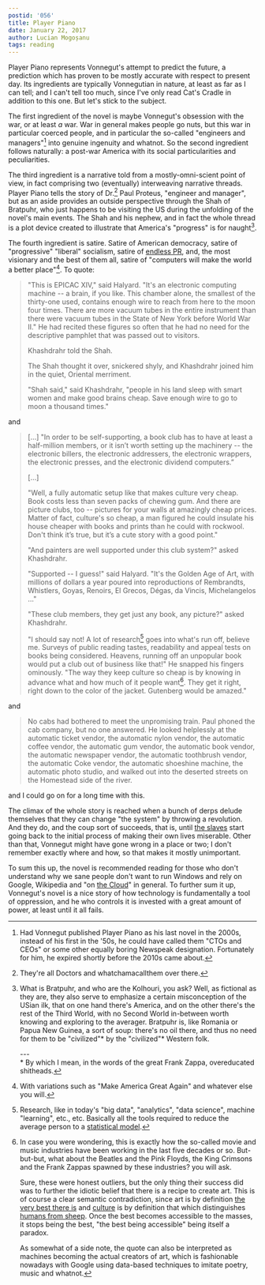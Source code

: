```yaml
---
postid: '056'
title: Player Piano
date: January 22, 2017
author: Lucian Mogoșanu
tags: reading
---
```


Player Piano represents Vonnegut's attempt to predict the future, a
prediction which has proven to be mostly accurate with respect to
present day. Its ingredients are typically Vonnegutian in nature, at
least as far as I can tell; and I can't tell too much, since I've only
read Cat's Cradle in addition to this one. But let's stick to the
subject.

The first ingredient of the novel is maybe Vonnegut's obsession with the
war, or at least *a* war. War in general makes people go nuts, but this
war in particular coerced people, and in particular the so-called
"engineers and managers"[^1] into genuine ingenuity and whatnot. So the
second ingredient follows naturally: a post-war America with its social
particularities and peculiarities.

The third ingredient is a narrative told from a mostly-omni-scient point
of view, in fact comprising two (eventually) interweaving narrative
threads. Player Piano tells the story of Dr.[^2] Paul Proteus, "engineer
and manager", but as an aside provides an outside perspective through
the Shah of Bratpuhr, who just happens to be visiting the US during the
unfolding of the novel's main events. The Shah and his nephew, and in
fact the whole thread is a plot device created to illustrate that
America's "progress" is for naught[^3].

The fourth ingredient is satire. Satire of American democracy, satire of
"progressive" "liberal" socialism, satire of [endless PR][marketing],
and, the most visionary and the best of them all, satire of "computers
will make the world a better place"[^4]. To quote:

> "This is EPICAC XIV," said Halyard. "It's an electronic computing
> machine -- a brain, if you like. This chamber alone, the smallest of
> the thirty-one used, contains enough wire to reach from here to the
> moon four times. There are more vacuum tubes in the entire instrument
> than there were vacuum tubes in the State of New York before World War
> II." He had recited these figures so often that he had no need for the
> descriptive pamphlet that was passed out to visitors.
>
> Khashdrahr told the Shah.
>
> The Shah thought it over, snickered shyly, and Khashdrahr joined him
> in the quiet, Oriental merriment.
>
> "Shah said," said Khashdrahr, "people in his land sleep with smart
> women and make good brains cheap. Save enough wire to go to moon a
> thousand times."

and

> [...] "In order to be self-supporting, a book club has to have at
> least a half-million members, or it isn’t worth setting up the
> machinery -- the electronic billers, the electronic addressers, the
> electronic wrappers, the electronic presses, and the electronic
> dividend computers.”
>
> [...]
>
> "Well, a fully automatic setup like that makes culture very
> cheap. Book costs less than seven packs of chewing gum. And there are
> picture clubs, too -- pictures for your walls at amazingly cheap
> prices. Matter of fact, culture's so cheap, a man figured he could
> insulate his house cheaper with books and prints than he could with
> rockwool. Don't think it’s true, but it’s a cute story with a good
> point."
>
> "And painters are well supported under this club system?" asked
> Khashdrahr.
>
> "Supported -- I guess!" said Halyard. "It's the Golden Age of Art,
> with millions of dollars a year poured into reproductions of
> Rembrandts, Whistlers, Goyas, Renoirs, El Grecos, Dégas, da Vincis,
> Michelangelos ..."
>
> "These club members, they get just any book, any picture?" asked
> Khashdrahr.
>
> "I should say not! A lot of research[^5] goes into what's run off,
> believe me. Surveys of public reading tastes, readability and appeal
> tests on books being considered. Heavens, running off an unpopular
> book would put a club out of business like that!" He snapped his
> fingers ominously. "The way they keep culture so cheap is by knowing
> in advance what and how much of it people want[^6]. They get it right,
> right down to the color of the jacket. Gutenberg would be amazed."

and

> No cabs had bothered to meet the unpromising train. Paul phoned the
> cab company, but no one answered. He looked helplessly at the
> automatic ticket vendor, the automatic nylon vendor, the automatic
> coffee vendor, the automatic gum vendor, the automatic book vendor,
> the automatic newspaper vendor, the automatic toothbrush vendor, the
> automatic Coke vendor, the automatic shoeshine machine, the automatic
> photo studio, and walked out into the deserted streets on the
> Homestead side of the river.

and I could go on for a long time with this.

The climax of the whole story is reached when a bunch of derps delude
themselves that they can change "the system" by throwing a
revolution. And they do, and the coup sort of succeeds, that is, until
[the slaves][freedom] start going back to the initial process of making
their own lives miserable. Other than that, Vonnegut might have gone
wrong in a place or two; I don't remember exactly where and how, so that
makes it mostly unimportant.

To sum this up, the novel is recommended reading for those who don't
understand why we sane people don't want to run Windows and rely on
Google, Wikipedia and "on [the Cloud][cloud-software]" in general. To
further sum it up, Vonnegut's novel is a nice story of how technology is
fundamentally a tool of oppression, and he who controls it is invested
with a great amount of power, at least until it all fails.

[^1]: Had Vonnegut published Player Piano as his last novel in the
    2000s, instead of his first in the '50s, he could have called them
    "CTOs and CEOs" or some other equally boring Newspeak
    designation. Fortunately for him, he expired shortly before the
    2010s came about.

[^2]: They're all Doctors and whatchamacallthem over there.

[^3]: What is Bratpuhr, and who are the Kolhouri, you ask? Well, as
    fictional as they are, they also serve to emphasize a certain
    misconception of the USian ilk, that on one hand there's America,
    and on the other there's the rest of the Third World, with no Second
    World in-between worth knowing and exploring to the
    averager. Bratpuhr is, like Romania or Papua New Guinea, a sort of
    soup: there's no oil there, and thus no need for them to be
    "civilized"* by the "civilized"* Western folk.
    
    \-\-\-  
    \* By which I mean, in the words of the great Frank Zappa,
       overeducated shitheads.

[^4]: With variations such as "Make America Great Again" and whatever
    else you will.

[^5]: Research, like in today's "big data", "analytics", "data science",
    machine "learning", etc., etc. Basically all the tools required to
    reduce the average person to a [statistical model][google-stupid].

[^6]: In case you were wondering, this is exactly how the so-called
    movie and music industries have been working in the last five
    decades or so. But-but-but, what about the Beatles and the Pink
    Floyds, the King Crimsons and the Frank Zappas spawned by these
    industries? you will ask.

    Sure, these were honest outliers, but the only thing their success
    did was to further the idiotic belief that there is a recipe to
    create art. This is of course a clear semantic contradiction, since
    art is by definition [the very best there is][on-art] and
    [culture][on-security] is by definition that which distinguishes
    [humans from sheep][humanity]. Once the best becomes accessible to
    the masses, it stops being the best, "the best being accessible"
    being itself a paradox.

    As somewhat of a side note, the quote can also be interpreted as
    machines becoming the actual creators of art, which is fashionable
    nowadays with Google using data-based techniques to imitate poetry,
    music and whatnot.

[marketing]: /posts/y02/043-on-the-failure-of-marketing.html
[google-stupid]: /posts/y02/046-google-is-making-you-stupid.html
[on-art]: /posts/y00/004-on-art.html
[cloud-software]: /posts/y02/041-cloud-software-is-unreliable-ii.html
[on-security]: /posts/y02/04a-on-security.html
[humanity]: /posts/y01/032-your-worth-to-humanity.html
[freedom]: /posts/y03/04f-freedom-is-slavery.html
